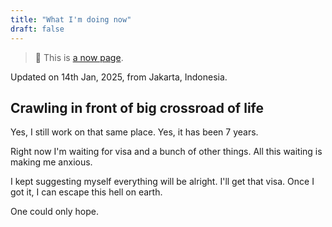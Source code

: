 ```yaml
---
title: "What I'm doing now"
draft: false
---
```


> 🔖 This is [a now page](https://nownownow.com/about).

Updated on 14th Jan, 2025, from Jakarta, Indonesia.

## Crawling in front of big crossroad of life

Yes, I still work on that same place.
Yes, it has been 7 years.

Right now I'm waiting for visa and a bunch of other things.
All this waiting is making me anxious.

I kept suggesting myself everything will be alright.
I'll get that visa.
Once I got it, I can escape this hell on earth.

One could only hope.
